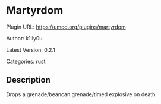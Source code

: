 # Martyrdom

Plugin URL: https://umod.org/plugins/martyrdom

Author: k1lly0u

Latest Version: 0.2.1

Categories: rust

## Description

Drops a grenade/beancan grenade/timed explosive on death
